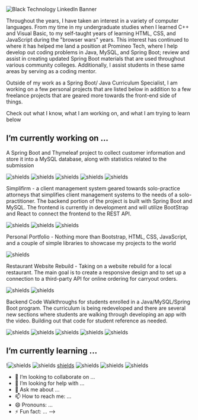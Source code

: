 ![Black Technology LinkedIn Banner](https://user-images.githubusercontent.com/66330433/111683584-0f1d0300-87fc-11eb-993d-0365f32e6683.png)

Throughout the years, I have taken an interest in a variety of computer languages.  From my time in my undergraduate studies when I learned C++ and Visual Basic, to my self-taught years of learning HTML, CSS, and JavaScript during the "browser wars" years.  This interest has continued to where it has helped me land a position at Promineo Tech, where I help develop out coding problems in Java, MySQL, and Spring Boot; review and assist in creating updated Spring Boot materials that are used throughout various community colleges.  Additionally, I assist students in these same areas by serving as a coding mentor.  

Outside of my work as a Spring Boot/ Java Curriculum Specialist, I am working on a few personal projects that are listed below in addition to a few freelance projects that are geared more towards the front-end side of things.  

Check out what I know, what I am working on, and what I am trying to learn below

## I’m currently working on ...

A Spring Boot and Thymeleaf project to collect customer information and store it into a MySQL database, along with statistics related to the submission 

![shields](https://img.shields.io/github/last-commit/jeff1haupt/FormSubmission)  ![shields](https://img.shields.io/badge/Spring-Thymeleaf-brightgreen)  ![shields](https://img.shields.io/badge/Spring-Sring%20Boot-yellowgreen)  ![shields](https://img.shields.io/badge/data-MySQL-blue)  ![shields](https://img.shields.io/badge/data-Hibernate-9cf)

Simplifirm - a client management system geared towards solo-practice attorneys that simplifies client management systems to the needs of a solo-practitioner.  The backend portion of the project is built with Spring Boot and MySQL.  The frontend is currently in development and will utilize BootStrap and React to connect the frontend to the REST API.  

![shields](https://img.shields.io/badge/frontend-Bootstrap-important)  ![shields](https://img.shields.io/badge/frontend-React-critical)  ![shields](https://img.shields.io/badge/Spring-Sring%20Boot-yellowgreen)

Personal Portfolio - Nothing more than Bootstrap, HTML, CSS, JavaScript, and a couple of simple libraries to showcase my projects to the world

![shields](https://img.shields.io/badge/frontend-Bootstrap-important)  

Restaurant Website Rebuild - Taking on a website rebuild for a local restaurant.  The main goal is to create a responsive design and to set up a connection to a third-party API for online ordering for carryout orders.  

![shields](https://img.shields.io/badge/frontend-Bootstrap-important)  ![shields](https://img.shields.io/badge/frontend-React-critical)  

Backend Code Walkthroughs for students enrolled in a Java/MySQL/Spring Boot program.  The curriculum is being redeveloped and there are several new sections where students are walking through developing an app with the video.  Building out that code for student reference as needed. 

![shields](https://img.shields.io/badge/languages-Java-yellow)  ![shields](https://img.shields.io/badge/frontend-React-critical)  ![shields](https://img.shields.io/badge/Spring-Sring%20Boot-yellowgreen)  ![shields](https://img.shields.io/badge/data-MySQL-blue)  ![shields](https://img.shields.io/badge/data-Hibernate-9cf)

## I’m currently learning ...

!![shields](https://img.shields.io/badge/frontend-Bootstrap-important)  ![shields](https://img.shields.io/badge/frontend-React-critical)  [shields](https://img.shields.io/badge/backend-Node-yellow)  ![shields](https://img.shields.io/badge/data-MongoDB-blue)  ![shields](https://img.shields.io/badge/Data-Python-brightgreen)  ![shields](https://img.shields.io/badge/cloud-AWS-informational)  

- 👯 I’m looking to collaborate on ...
- 🤔 I’m looking for help with ...
- 💬 Ask me about ...
- 📫 How to reach me: ...
- 😄 Pronouns: ...
- ⚡ Fun fact: ...
-->
